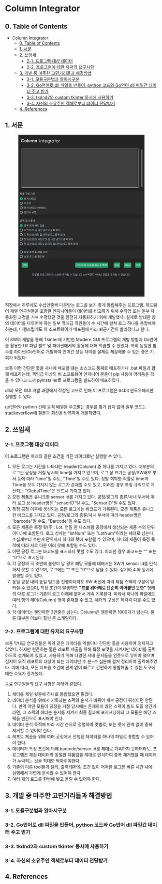 # Column Integrator

## 0. Table of Contents
- [Column Integrator](#column-integrator)
  - [0. Table of Contents](#0-table-of-contents)
  - [1. 서문](#1-서문)
  - [2. 쓰임새](#2-쓰임새)
    - [2-1. 프로그램 대상 데이터](#2-1-프로그램-대상-데이터)
    - [2-2. 프로그램에 대한 유저의 요구사항](#2-2-프로그램에-대한-유저의-요구사항)
  - [3. 개발 중 마주한 고민거리들과 해결방법](#3-개발-중-마주한-고민거리들과-해결방법)
    - [3-1. 모듈구분법과 알아서구분](#3-1-모듈구분법과-알아서구분)
    - [3-2. Go언어로 dll 파일을 만들어, python 코드와 Go언어 dll 파일간 데이터 주고 받기](#3-2-go언어로-dll-파일을-만들어-python-코드와-go언어-dll-파일간-데이터-주고-받기)
    - [3-3. tkdnd2와 custom tkinter 동시에 사용하기](#3-3-tkdnd2와-custom-tkinter-동시에-사용하기)
    - [3-4. 자신의 소유주인 객체로부터 데이터 전달받기](#3-4-자신의-소유주인-객체로부터-데이터-전달받기)
  - [4. References](#4-references)

## 1. <b>서문</b>

<center><img src = './Image/Image_UI.png'/></center>

직장에서 하루에도 수십만줄씩 다운받는 로그를 보기 좋게 통합해주는 프로그램. 하드웨어 계열 연구원들을 포함한 엔지니어들이 데이터를 비교하기 위해 수작업 또는 일부 자동화된 과정을 거쳐 수정했던 것을 완전히 자동화하기 위해 개발했다. 실제로 방대한 양의 데이터를 다루어야 하는 일부 막내급 직원들이 수 시간에 걸쳐 로그 하나를 통합해야 하는데, 다행스럽게도 이 소프트웨어가 배포됨에 따라 퇴근시간이 빨라졌다고 한다.

이 SW의 개발을 통해 Tkinter에 기반한 Modern GUI 프로그램의 개발 방법과 Go언어를 활용한 Dll 파일 빌드 및 파이썬에서의 활용에 대해 학습할 수 있었다. 특히 동일한 함수를 파이썬/Go언어로 개발하여 언어간 성능 차이를 실제로 체감해볼 수 있는 좋은 기회가 되었다.

보통 이런 간단한 툴을 사내에 배포할 떄는 소스코드 통째로 배포하거나 .bat 파일과 함께 배포하는데, 책임급 이상의 비 소프트웨어 엔지니어 분들이 pip 사용에 어려움을 겪을 수 있다고 느껴 pyinstaller로 프로그램을 빌드하여 배포하였다.

dll과 모던 GUI 개발 과정에서 작성된 코드로 인해 이 프로그램은 64bit 윈도우에서만 실행할 수 있다.

go언어와 python 간에 동적 배열을 주고받는 경우를 찾기 쉽지 않아 일부 코드는 stackoverflow에 질문과 회신을 반복하며 개발하였다.


## 2. <b>쓰임새</b>

### 2-1. <b>프로그램 대상 데이터</b>
이 프로그램은 아래와 같은 조건을 가진 데이터로만 실행할 수 있다.

1. 모든 로그는 시간을 나타내는 header(Column) 중 하나를 가지고 있다. 대부분의 로그는 공정을 거칠 당시의 time을 가지고 있으며, 로그 상 표기는 공정/SW배포 부서 등에 따라 "time"일 수도, "Time"일 수도 있다. 정말 희박한 확률로 time과 Time을 모두 가지지 않는 로그가 존재할 수도 있고, 이러한 경우 특정 규칙으로 계산되는 "GlobalTime"은 반드시 가지고 있다.
2. 모든 제품은 유니크한 sensor id를 가지고 있다. 공정/로그의 종류/사내 부서에 따라 로그 상 header명은 "sensorID"일 수도, "SensorID"일 수도 있다.
3. 특정 공정 이후에 생성되는 모든 로그에는 바코드가 기록된다. 모든 제품은 유니크한 바코드를 가지고 있다. 공정/로그의 종류/사내 부서에 따라 header명은 "barcode"일 수도, "Barcode"일 수도 있다.
4. 모든 제품은 특정 랏(주 : Lot. 연필 한 다스처럼 공정에서 생산되는 제품 수의 단위이다.)에 포함된다. 로그 상에는 "lotNum" 또는 "LotNum"이라는 헤더로 남는다. 수십개부터 수만개 단위까지 하나의 랏에 포함될 수 있으며, 하나의 제품이 특정 목적에 따라 서로 다른 여러 랏에 포함될 수도 있다.
5. 어떤 공정 로그는 바코드를 표시하지 못할 수도 있다. 이러한 경우 바코드는 "" 또는 "0"으로 표시된다.
6. 각 공정의 극 초반에 불량이 날 경우 해당 모듈에 대해서는 SW가 sensor id를 인식하지 못할 수 있으며, 로그에는 "" 또는 "0"으로 남을 수 있다. 상기의 4.와 동시에 발생할 수도 있다.
7. 동일 공정 내의 동일 빌드를 진행하더라도 SW 버전에 따라 제품 스펙의 구성이 달라질 수 있으며, 특정 조건이 발생하면 <b>"표를 위아래로 단순히 이어붙인 듯한"</b> 형태의 다른 로그가 기존의 로그 아래에 붙어서 계속 기록된다. 따라서 하나의 파일에도 여러 행의 헤더(Column) 행이 존재할 수 있고, 헤더의 구성은 제각각 다를 수도 있다.
8. 각 데이터는 웬만하면 3만줄은 넘는다. Column은 웬만하면 1000개가 넘는다. 물론 대부분 이보다 훨씬 큰 스케일이다.
  
### 2-2. <b>프로그램에 대한 유저의 요구사항</b>

보통 막내급 연구원들은 위와 같은 데이터를 엑셀이나 간단한 툴을 사용하여 정제하고 있었다. 하지만 현존하는 툴은 레포트 제출을 위해 특정 포맷을 지켜서만 데이터를 출력하도록 설계되어 있었고, 사용하기 위해 다양한 사내 문서들을 인풋으로 넣어야 했으며 심지어 오직 레포트의 대상이 되는 데이터만 수 분~수 십분에 걸쳐 정리하여 출력해주었다. 이에 따라, 모든 지표를 조건에 관계 없이 빠르고 간편하게 통합해줄 수 있는 도구에 대한 수요가 증가했다.

동료 연구원들의 요구 사항은 아래와 같았다.

1. 헤더를 제일 윗줄에 하나로 통합했으면 좋겠다.
2. 데이터 분석을 위해서 기록되는 스펙의 순서가 바뀌어 세부 공정이 뒤섞이면 안된다. 만약 어떤 모듈이 공정을 거칠 당시에는 존재하지 않던 스펙이 빌드 도중 생긴거라면, 그 스펙의 헤더는 순서를 지켜서 최종 결과에 포지셔닝하되 그 모듈은 해당 스펙을 빈칸으로 표시해야 한다.
3. 데이터 분석 목적에 따라 시간 순으로 정렬하여 랏별로, 또는 랏에 관계 없이 중복 제거할 수 있어야 한다.
4. 레포트 제출을 위해 여러 공정에서 진행된 데이터를 하나의 파일로 통합할 수 있어야 한다.
5. 데이터가 특정 조건에 의해 barcode/sensor id를 제대로 기록하지 못하더라도, 프로그램은 재검 데이터와 동일한 제품임을 제대로 인식하여 중복 제거했을 때 데이터가 누락되는 것을 최대한 막아줘야한다.
6. 기존의 다른 tool들과 달리, 출력/필터링 조건 없이 어떠한 로그든 빠른 시간 내에 실행해서 가볍게 분석할 수 있어야 한다.
7. 여러 개의 로그를 한번에 넣고 돌릴 수 있어야 한다.

## 3. <b>개발 중 마주한 고민거리들과 해결방법</b>

### 3-1. <b>모듈구분법과 알아서구분</b>
### 3-2. <b>Go언어로 dll 파일을 만들어, python 코드와 Go언어 dll 파일간 데이터 주고 받기</b>
### 3-3. <b>tkdnd2와 custom tkinter 동시에 사용하기</b>
### 3-4. <b>자신의 소유주인 객체로부터 데이터 전달받기</b>

## 4. <b>References</b>